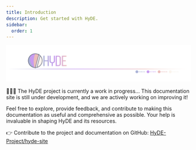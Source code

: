 ```yaml
---
title: Introduction
description: Get started with HyDE.
sidebar:
  order: 1
---
```


<div align="center"><img src="https://raw.githubusercontent.com/prasanthrangan/hyprdots/main/Source/assets/hyde_banner.png"><br></div>

🚧🚧🚧 The HyDE project is currently a work in progress…
This documentation site is still under development, and we are actively working on improving it!

Feel free to explore, provide feedback, and contribute to making this documentation as useful and comprehensive as possible.
Your help is invaluable in shaping HyDE and its resources.

👉 Contribute to the project and documentation on GitHub: [HyDE-Project/hyde-site](https://github.com/HyDE-Project/hyde-site)
